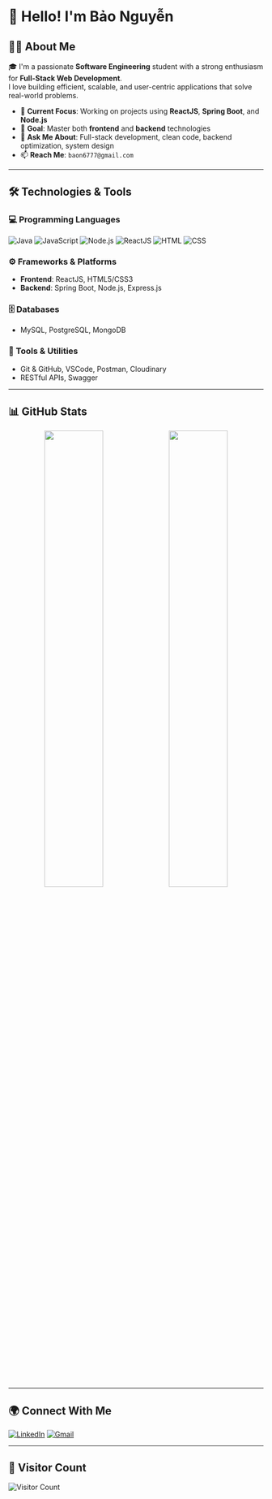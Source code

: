 # 👋 Hello! I'm Bảo Nguyễn

## 👨‍💻 About Me
🎓 I'm a passionate **Software Engineering** student with a strong enthusiasm for **Full-Stack Web Development**.  
I love building efficient, scalable, and user-centric applications that solve real-world problems.

- 🚀 **Current Focus**: Working on projects using **ReactJS**, **Spring Boot**, and **Node.js**
- 🧠 **Goal**: Master both **frontend** and **backend** technologies
- 💬 **Ask Me About**: Full-stack development, clean code, backend optimization, system design
- 📫 **Reach Me**: `baon6777@gmail.com`

---

## 🛠️ Technologies & Tools

### 💻 Programming Languages
![Java](https://img.shields.io/badge/Java-ED8B00?style=for-the-badge&logo=java&logoColor=white)
![JavaScript](https://img.shields.io/badge/JavaScript-F7DF1E?style=for-the-badge&logo=javascript&logoColor=black)
![Node.js](https://img.shields.io/badge/Node.js-339933?style=for-the-badge&logo=nodedotjs&logoColor=white)
![ReactJS](https://img.shields.io/badge/React-20232A?style=for-the-badge&logo=react&logoColor=61DAFB)
![HTML](https://img.shields.io/badge/HTML-E44D26?style=for-the-badge&logo=html5&logoColor=white)
![CSS](https://img.shields.io/badge/CSS-1572B6?style=for-the-badge&logo=css3&logoColor=white)

### ⚙️ Frameworks & Platforms
- **Frontend**: ReactJS, HTML5/CSS3
- **Backend**: Spring Boot, Node.js, Express.js

### 🗄️ Databases
- MySQL, PostgreSQL, MongoDB

### 🧰 Tools & Utilities
- Git & GitHub, VSCode, Postman, Cloudinary
- RESTful APIs, Swagger

---

## 📊 GitHub Stats

<p align="center">
  <img src="https://github-readme-stats.vercel.app/api?username=BaoCoder288203&show_icons=true&theme=tokyonight" width="48%"/>
  <img src="https://github-readme-stats.vercel.app/api/top-langs/?username=BaoCoder288203&layout=compact&theme=tokyonight" width="48%"/>
</p>

---

## 🌍 Connect With Me

[![LinkedIn](https://img.shields.io/badge/LinkedIn-Bảo%20Nguyễn-0A66C2?style=for-the-badge&logo=linkedin&logoColor=white)](https://www.linkedin.com/in/bao-nguyen-123456789/)
[![Gmail](https://img.shields.io/badge/Gmail-baon6777@gmail.com-D14836?style=for-the-badge&logo=gmail&logoColor=white)](mailto:baon6777@gmail.com)

---

## 👣 Visitor Count

![Visitor Count](https://komarev.com/ghpvc/?username=BaoCoder288203&color=blue&style=flat)
